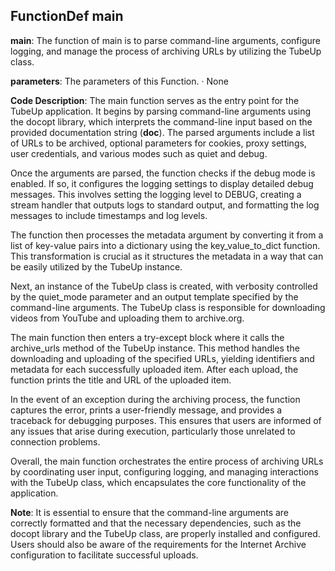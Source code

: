 ## FunctionDef main
**main**: The function of main is to parse command-line arguments, configure logging, and manage the process of archiving URLs by utilizing the TubeUp class.

**parameters**: The parameters of this Function.
· None

**Code Description**: The main function serves as the entry point for the TubeUp application. It begins by parsing command-line arguments using the docopt library, which interprets the command-line input based on the provided documentation string (__doc__). The parsed arguments include a list of URLs to be archived, optional parameters for cookies, proxy settings, user credentials, and various modes such as quiet and debug.

Once the arguments are parsed, the function checks if the debug mode is enabled. If so, it configures the logging settings to display detailed debug messages. This involves setting the logging level to DEBUG, creating a stream handler that outputs logs to standard output, and formatting the log messages to include timestamps and log levels.

The function then processes the metadata argument by converting it from a list of key-value pairs into a dictionary using the key_value_to_dict function. This transformation is crucial as it structures the metadata in a way that can be easily utilized by the TubeUp instance.

Next, an instance of the TubeUp class is created, with verbosity controlled by the quiet_mode parameter and an output template specified by the command-line arguments. The TubeUp class is responsible for downloading videos from YouTube and uploading them to archive.org.

The main function then enters a try-except block where it calls the archive_urls method of the TubeUp instance. This method handles the downloading and uploading of the specified URLs, yielding identifiers and metadata for each successfully uploaded item. After each upload, the function prints the title and URL of the uploaded item.

In the event of an exception during the archiving process, the function captures the error, prints a user-friendly message, and provides a traceback for debugging purposes. This ensures that users are informed of any issues that arise during execution, particularly those unrelated to connection problems.

Overall, the main function orchestrates the entire process of archiving URLs by coordinating user input, configuring logging, and managing interactions with the TubeUp class, which encapsulates the core functionality of the application.

**Note**: It is essential to ensure that the command-line arguments are correctly formatted and that the necessary dependencies, such as the docopt library and the TubeUp class, are properly installed and configured. Users should also be aware of the requirements for the Internet Archive configuration to facilitate successful uploads.
